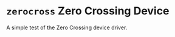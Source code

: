 `zerocross` Zero Crossing Device
================================

A simple test of the Zero Crossing device driver.
